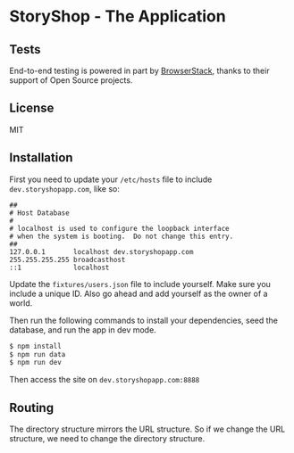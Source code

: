 # StoryShop - The Application

## Tests

End-to-end testing is powered in part by [BrowserStack](https://www.browserstack.com/), thanks to their support of Open Source projects.

## License

MIT

## Installation

First you need to update your `/etc/hosts` file to include `dev.storyshopapp.com`, like so:

```
##
# Host Database
#
# localhost is used to configure the loopback interface
# when the system is booting.  Do not change this entry.
##
127.0.0.1       localhost dev.storyshopapp.com
255.255.255.255 broadcasthost
::1             localhost
```

Update the `fixtures/users.json` file to include yourself. Make sure you include a unique ID. Also go ahead and add yourself as the owner of a world.

Then run the following commands to install your dependencies, seed the database, and run the app in dev mode.

```bash
$ npm install
$ npm run data
$ npm run dev
```

Then access the site on `dev.storyshopapp.com:8888`

## Routing

The directory structure mirrors the URL structure. So if we change the URL structure, we need to change the directory structure.
